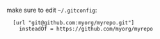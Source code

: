 make sure to edit `~/.gitconfig`:

```
  [url "git@github.com:myorg/myrepo.git"]
    insteadOf = https://github.com/myorg/myrepo
```